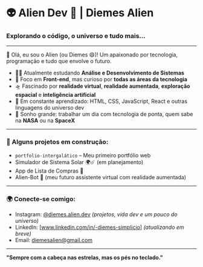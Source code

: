 # 👽 Alien Dev 🚀 | Diemes Alien

### Explorando o código, o universo e tudo mais...

---

🌌 Olá, eu sou o Alien (ou Diemes 😄)! Um apaixonado por tecnologia, programação e tudo que envolve o futuro.

- 👨‍💻 Atualmente estudando **Análise e Desenvolvimento de Sistemas**
- 🚀 Foco em **Front-end**, mas curioso por **todas as áreas da tecnologia**
- 🛸 Fascinado por **realidade virtual**, **realidade aumentada**, **exploração espacial** e **inteligência artificial**
- 🌱 Em constante aprendizado: HTML, CSS, JavaScript, React e outras linguagens do universo dev
- 🎯 Sonho grande: trabalhar um dia com tecnologia de ponta, quem sabe na **NASA** ou na **SpaceX**

---

### 📂 Alguns projetos em construção:
- `portfolio-intergalático` – Meu primeiro portfólio web
- Simulador de Sistema Solar 🌍☄️ (em planejamento)
- App de Lista de Compras 📱
- Alien-Bot 🤖 (meu futuro assistente virtual com realidade aumentada)

---

### 🌍 Conecte-se comigo:
- Instagram: [@diemes.alien.dev](https://www.instagram.com/diemes.alien.dev/) *(projetos, vida dev e um pouco do universo)*
- LinkedIn: [www.linkedin.com/in/-diemes-simplicio] *(atualizando em breve)*
- Email: diemesalien@gmail.com

---

**"Sempre com a cabeça nas estrelas, mas os pés no teclado."**
